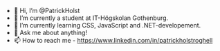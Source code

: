 - 👋 Hi, I’m @PatrickHolst
- 🔭 I’m currently a student at IT-Högskolan Gothenburg.
- 🌱 I’m currently learning CSS, JavaScript and .NET-developement.
- 💬 Ask me about anything!
- 📫 How to reach me - https://www.linkedin.com/in/patrickholstroghell

<!---
PatrickHolst/PatrickHolst is a ✨ special ✨ repository because its `README.md` (this file) appears on your GitHub profile.
You can click the Preview link to take a look at your changes.
--->
